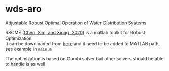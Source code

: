 # wds-aro
Adjustable Robust Optimal Operation of Water Distribution Systems

RSOME ([Chen, Sim, and Xiong. 2020](https://pubsonline.informs.org/doi/abs/10.1287/mnsc.2020.3603)) is a matlab toolkit for Robust Optimization<br>
It can be downloaded from [here](https://www.rsomerso.com/) and it need to be added to MATLAB path, see example in `main.m`<br>

The optimization is based on Gurobi solver but other solvers should be able to handle is as well
